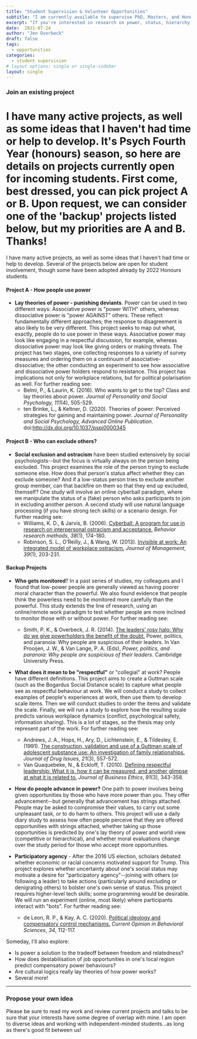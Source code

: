 ```yaml
---
title: "Student Supervision & Volunteer Opportunities"
subtitle: "I am currently available to supervise PhD, Masters, and Honours students."
excerpt: "If you're interested in research on power, status, hierarchy, and/or negotiations, I'm happy to discuss potential supervision."
date:  2021-07-24
author: "Jen Overbeck"
draft: false
tags:
  - opportunities
categories:
  - student supervision
# layout options: single or single-sidebar
layout: single
---
```



### Join an existing project


I have many active projects, as well as some ideas that I haven't had time or help to develop. It's Psych Fourth Year (honours) season, so here are details on projects currently open for incoming students. First come, best dressed, you can pick project A or B. Upon request, we can consider one of the 'backup' projects listed below, but my priorities are A and B. Thanks! 
=======
I have many active projects, as well as some ideas that I haven't had time or help to develop. Several of the projects below are open for student involvement, though some have been adopted already by 2022 Honours students.

#### **Project A** - How people use power

- **Lay theories of power - punishing deviants**. Power can be used in two different ways: Associative power is "power WITH" others, whereas dissociative power is "power AGAINST" others. These reflect fundamentally different approaches; the response to disagreement is also likely to be very different. This project seeks to map out what, exactly, people do to use power in these ways. Associative power may look like engaging in a respectful discussion, for example, whereas dissociative power may look like giving orders or making threats. The project has two stages, one collecting responses to a variety of survey measures and ordering them on a continuum of associative-dissociative; the other conducting an experiment to see how associative and dissociative power holders respond to resistance. This project has implications not only for workplace relations, but for political polarisation as well. For further reading see: 
    - Belmi, P., & Laurin, K. (2016). Who wants to get to the top? Class and lay theories about power. _Journal of Personality and Social Psychology, 111_(4), 505-529.
    - ten Brinke, L., & Keltner, D. (2020). Theories of power: Perceived strategies for gaining and maintaining power. _Journal of Personality and Social Psychology, Advanced Online Publication_. doi:http://dx.doi.org/10.1037/pspi0000345

#### **Project B** - Who can exclude others?

- **Social exclusion and ostracism** have been studied extensively by social psychologists--but the focus is virtually always on the person being excluded. This project examines the role of the person trying to exclude someone else. How does that person's status affect whether they can exclude someone? And if a low-status person tries to exclude another group member, can that backfire on them so that they end up excluded, themself? One study will involve an online cyberball paradigm, where we manipulate the status of a (fake) person who asks participants to join in excluding another person. A second study will use natural language processing (if you have strong tech skills) or a scenario design. For further reading see:
    - Williams, K. D., & Jarvis, B. (2006). [Cyberball: A program for use in research on interpersonal ostracism and acceptance.](https://link.springer.com/content/pdf/10.3758/BF03192765.pdf) _Behavior research methods_, _38_(1), 174-180.
    - Robinson, S. L., O’Reilly, J., & Wang, W. (2013). [Invisible at work: An integrated model of workplace ostracism.](https://citeseerx.ist.psu.edu/viewdoc/download?doi=10.1.1.831.6817&rep=rep1&type=pdf) _Journal of Management_, _39_(1), 203-231.
    


#### **Backup Projects**

- **Who gets monitored**? In a past series of studies, my colleagues and I found that low-power people are generally viewed as having poorer moral character than the powerful. We also found evidence that people think the powerless need to be monitored more carefully than the powerful. This study extends the line of research, using an online/remote work paradigm to test whether people are more inclined to monitor those with or without power. For further reading see:
    - Smith, P. K., & Overbeck, J. R. (2014). [The leaders’ rosy halo: Why 
do we give powerholders the benefit of the doubt.](https://www.researchgate.net/profile/Pamela-Smith-13/publication/260714548_The_leaders%27_rosy_halo_Why_do_we_give_powerholders_the_benefit_of_the_doubt/links/00b7d532106c34f2b6000000/The-leaders-rosy-halo-Why-do-we-give-powerholders-the-benefit-of-the-doubt.pdf) Power, politics, and 
paranoia: Why people are suspicious of their leaders. In Van Prooijen, 
J. W., & Van Lange, P. A. (Eds), _Power, politics, and paranoia: Why people are suspicious of their leaders_. Cambridge University Press. 
   
- **What does it mean to be "respectful"** or "collegial" at work? People have different definitions. This project aims to create a Guttman scale (such as the Bogardus Social Distance scale) to capture what people see as respectful behaviour at work. We will conduct a study to collect examples of people's experiences at work, then use them to develop scale items. Then we will conduct studies to order the items and validate the scale. Finally, we will run a study to explore how the resulting scale predicts various workplace dynamics (conflict, psychological safety, information sharing). This is a lot of stages, so the thesis may only represent part of the work. For further reading see:
    - Andrews, J. A., Hops, H., Ary, D., Lichtenstein, E., & Tildesley, E. (1991). [The construction, 
validation and use of a Guttman scale of adolescent substance use: An investigation of family relationships.](https://journals.sagepub.com/doi/abs/10.1177/002204269102100305) _Journal of Drug Issues_, _21_(3), 557-572.
    - Van Quaquebeke, N., & Eckloff, T. (2010). [Defining respectful leadership: What it is, how it can be measured, and another glimpse at what it is related to.](file:///Users/jenoverbeck/Downloads/ERS-2009-027-ORG.pdf) _Journal of Business Ethics_, _91_(3), 343-358.
    
- **How do people advance in power?** One path to power involves being given opportunities by those who have more power than you. They offer advancement--but generally that advancement has strings attached. People may be asked to compromise their values, to carry out some unpleasant task, or to do harm to others. This project will use a daily diary study to assess how often people perceive that they are offered opportunities with strings attached, whether taking up those opportunities is predicted by one's lay theory of power and world view (competitive or hierarchical), and whether moral evaluations change over the study period for those who accept more opportunities.

- **Participatory agency** - After the 2016 US election, scholars debated whether economic or racial concerns motivated support for Trump. This project explores whether uncertainty about one's social status may motivate  a desire for "participatory agency"--joining with others (or following a leader) to take actions (particularly around excluding or denigrating others) to bolster one's own sense of status. This project requires higher-level tech skills; some programming would be desirable. We will run an experiment (online, most likely) where participants interact with "bots". For further reading see:
    - de Leon, R. P., & Kay, A. C. (2020). [Political ideology and compensatory control mechanisms.](https://www.sciencedirect.com/science/article/pii/S2352154620300334) _Current Opinion in Behavioral Sciences_, _34_, 112-117.
    


Someday, I'll also explore:
- Is power a solution to the tradeoff between freedom and relatedness?
- How does destabilisation of job opportunities in one's local region predict compensatory power behaviours?
- Are cultural logics really lay theories of how power works?
- Several more!

---

### Propose your own idea

Please be sure to read my work and review current projects and talks to be sure that your interests have some degree of overlap with mine. I am open to diverse ideas and working with independent-minded students...as long as there's good fit between us!
